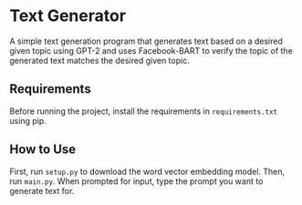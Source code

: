 # Text Generator
A simple text generation program that generates text based on a desired given topic using GPT-2 and uses Facebook-BART to verify the topic of the generated text matches the desired given topic.

## Requirements
Before running the project, install the requirements in `requirements.txt` using pip.

## How to Use
First, run `setup.py` to download the word vector embedding model. Then, run `main.py`. When prompted for input, type the prompt you want to generate text for.